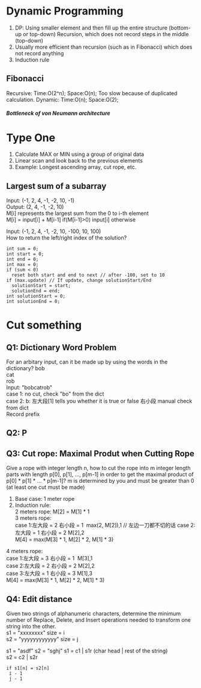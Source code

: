 # Dynamic Programming
1. DP: Using smaller element and then fill up the entire structure (bottom-up or top-down)
  Recursion, which does not record steps in the middle (top-down)
2. Usually more efficient than recursion (such as in Fibonacci) which does not record anything
3. Induction rule

## Fibonacci
Recursive: Time:O(2^n); Space:O(n); Too slow because of duplicated calculation.
Dynamic: Time:O(n); Space:O(2); 

##### Bottleneck of von Neumann architecture

# Type One
1. Calculate MAX or MIN using a group of original data
2. Linear scan and look back to the previous elements
3. Example: Longest ascending array, cut rope, etc.  

## Largest sum of a subarray
Input: (-1, 2, 4, -1, -2, 10, -1)  
Output: (2, 4, -1, -2, 10)  
M[i] represents the largest sum from the 0 to i-th element  
M[i] = input[i] + M[i-1]   if(M[i-1]>0)
       input[i]            otherwise
       
Input: (-1, 2, 4, -1, -2, 10, -100, 10, 100)  
How to return the left/right index of the solution?  
```
int sum = 0;
int start = 0;
int end = 0;
int max = 0; 
if (sum < 0)
  reset both start and end to next // after -100, set to 10
if (max.update) // If update, change solutionStart/End
  solutionStart = start;
  solutionEnd = end;
int solutionStart = 0;
int solutionEnd = 0;
```
  
  
# Cut something
## Q1: Dictionary Word Problem
For an arbitary input, can it be made up by using the words in the dictionary?
bob  
cat  
rob  
Input: "bobcatrob"  
case 1: no cut, check "bo" from the dict  
case 2: b: 左大段[1] tells you whether it is true or false   右小段 manual check from dict  
Record prefix  

## Q2: P
## Q3: Cut rope: Maximal Produt when Cutting Rope
Give a rope with integer length n, how to cut the rope into m integer length parts with length p[0], p[1], ..., p[m-1] in order to get the maximal product of p[0] * p[1] * ... * p[m-1]? m is determined by you and must be greater than 0 (at least one cut must be made)  
1. Base case: 1 meter rope
2. Induction rule:  
2 meters rope: M[2] = M[1] * 1  
3 meters rope:  
case 1:左大段 = 2  右小段 = 1  max(2, M[2]),1  // 左边一刀都不切的话
case 2:左大段 = 1  右小段 = 2  M[2],2  
M[4] = max(M[3] * 1, M[2] * 2, M[1] * 3)  

4 meters rope:  
case 1:左大段 = 3  右小段 = 1  M[3],1  
case 2:左大段 = 2  右小段 = 2  M[2],2  
case 3:左大段 = 1  右小段 = 3  M[1],3  
M[4] = max(M[3] * 1, M[2] * 2, M[1] * 3)  

## Q4: Edit distance
Given two strings of alphanumeric characters, determine the minimum number of Replace, Delete, and Insert operations needed to transform one string into the other.  
s1 = "xxxxxxxx"  size = i  
s2 = "yyyyyyyyyyyy"  size = j  


s1 = "asdf"
s2 = "sghj"
s1 = c1 | s1r   (char head | rest of the string)  
s2 = c2 | s2r  
```
if s1[n] = s2[n]  
 i - 1
 j - 1
```

